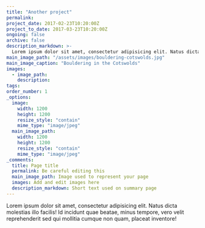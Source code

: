 ```yaml
---
title: "Another project"
permalink:
project_date: 2017-02-23T10:20:00Z
project_to_date: 2017-03-23T10:20:00Z
ongoing: false
archive: false
description_markdown: >-
  Lorem ipsum dolor sit amet, consectetur adipisicing elit. Natus dicta molestias illo facilis! Id incidunt quae beatae, minus tempore, vero velit reprehenderit sed qui mollitia cumque non quam, placeat inventore!
main_image_path: "/assets/images/bouldering-cotswolds.jpg"
main_image_caption: "Bouldering in the Cotswolds"
images:
  - image_path:
    description:
tags: 
order_number: 1
_options:
  image:
    width: 1200
    height: 1200
    resize_style: "contain"
    mime_type: "image/jpeg"
  main_image_path:
    width: 1200
    height: 1200
    resize_style: "contain"
    mime_type: "image/jpeg"
_comments:
  title: Page title
  permalink: Be careful editing this
  main_image_path: Image used to represent your page
  images: Add and edit images here
  description_markdown: Short text used on summary page
---
```

Lorem ipsum dolor sit amet, consectetur adipisicing elit. Natus dicta molestias illo facilis! Id incidunt quae beatae, minus tempore, vero velit reprehenderit sed qui mollitia cumque non quam, placeat inventore!